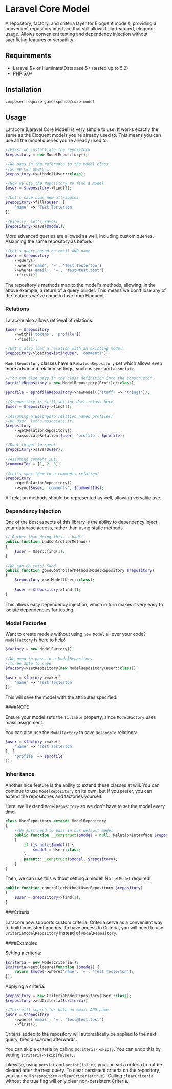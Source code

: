 # Laravel Core Model

A repository, factory, and criteria layer for Eloquent models,
providing a convenient repository interface that still allows
fully-featured, eloquent usage. Allows convenient testing and 
dependency injection without sacrificing features or versatility.

## Requirements

- Laravel 5+ or Illuminate\Database 5+ (tested up to 5.2)
- PHP 5.6+

## Installation

    composer require jamesspence/core-model

## Usage

Laracore (Laravel Core Model) is very simple to use. 
It works exactly the same as the Eloquent models 
you're already used to. This means you can use all 
the model queries you're already used to.

```php
//First we instantiate the repository
$repository = new ModelRepository();
 
//We pass in the reference to the model class
//so we can query it
$repository->setModel(User::class);
 
//Now we use the repository to find a model
$user = $repository->find(1);
 
//Let's save some new attributes
$repository->fill($user, [
    'name' => 'Test Testerton'
]);
 
//Finally, let's save!!
$repository->save($model);
```

More advanced queries are allowed as well, 
including custom queries. Assuming the same
repository as before:

```php
//Let's query based on email AND name
$user = $repository
    ->query()
    ->where('name', '=', 'Test Testerton')
    ->where('email', '=', 'test@test.test')
    ->first();
```

The repository's methods map to the model's 
methods, allowing, in the above example, a 
return of a query builder. This means we don't 
lose any of the features we've come to love from 
Eloquent.

### Relations

Laracore also allows retrieval of relations.

```php
$user = $repository
    ->with(['tokens', 'profile'])
    ->find(1);
    
//Let's also load a relation with an existing model.
$repository->load($existingUser, 'comments');
```

`ModelRepository` classes have a `RelationRepository` 
set which allows even more advanced relation settings, 
such as `sync` and `associate`. 

```php
//You can also pass in the class definition into the constructor.
$profileRepository = new ModelRepository(Profile::class);
 
$profile = $profileRepository->newModel(['stuff' => 'things']);
 
//$repository is still set for User::class here
$user = $repository->find(1);
 
//Assuming a BelongsTo relation named profile() 
//on User, let's associate it!
$repository
    ->getRelationRepository()
    ->associateRelation($user, 'profile', $profile);
 
//Dont forget to save!
$repository->save($user);
 
//Assuming comment IDs...
$commentIds = [1, 2, 3];
 
//Let's sync them to a comments relation!
$repository
    ->getRelationRepository()
    ->sync($user, 'comments', $commentIds);
```

All relation methods should be represented as well, 
allowing versatile use.

### Dependency Injection

One of the best aspects of this library is the 
ability to dependency inject your database access,
rather than using static methods.

```php
// Rather than doing this... bad!!
public function badControllerMethod()
{
    $user = User::find(1);
}
 
//We can do this! Good!
public function goodControllerMethod(ModelRepository $repository)
{
    $repository->setModel(User::class);
    
    $user = $repository->find(1);
}
```

This allows easy dependency injection, which in 
turn makes it very easy to isolate dependencies 
for testing.

### Model Factories
Want to create models without using `new Model` all over your code? `ModelFactory` is here to help!

```php
$factory = new ModelFactory();
 
//We need to pass in a ModelRepository 
//to be able to save
$factory->setRepository(new ModelRepository(User::class));
 
$user = $factory->make([
    'name' => 'Test Testerton'
]);
```
This will save the model with the attributes specified.

####NOTE

Ensure your model sets the `fillable` property, since 
`ModelFactory` uses mass assignment.

You can also use the `ModelFactory` to save `BelongsTo` 
relations:

```php
$user = $factory->make([
    'name' => 'Test Testerton'
], [
    'profile' => $profile
]);
```

### Inheritance

Another nice feature is the ability to extend 
these classes at will. You can continue to use 
`ModelRepository` on its own, but if you prefer, 
you can extend the repositories and factories yourself.

Here, we'll extend `ModelRepository` so we don't have to 
set the model every time.

```php
class UserRepository extends ModelRepository 
{
    //We just need to pass in our default model
    public function __construct($model = null, RelationInterface $repository = null)
    {
        if (is_null($model)) {
            $model = User::class;
        }
        parent::__construct($model, $repository);
    }
}
```

Then, we can use this without setting a model! 
No `setModel` required!

```php
public function controllerMethod(UserRepository $repository)
{
    $user = $repository->find(1);
}
```

###Criteria

Laracore now supports custom criteria. 
Criteria serve as a convenient way to 
build consistent queries. To have access 
to Criteria, you will need to use 
`CriteriaModelRepository` instead of `ModelRepository`.

####Examples

Setting a criteria:

```php
$criteria = new ModelCriteria();
$criteria->setClosure(function ($model) {
    return $model->where('name', '=', 'Test Testerton');
});
```

Applying a criteria:

```php
$repository = new CriteriaModelRepository(User::class);
$repository->addCriteria($criteria);

//This will search for both an email AND name
$user = $repository
    ->where('email', '=', 'test@test.test')
    ->first();
```

Criteria added to the repository will 
automatically be applied to the next
query, then discarded afterwards.
 
You can skip a criteria by calling `$criteria->skip()`.
You can undo this by setting `$criteria->skip(false);`.

Likewise, using `persist` and `perist(false)`, you can set
a criteria to not be cleared after the next query. To clear 
persistent criteria on the repository, you can call 
`$repository->clearCriteria(true)`. Calling `clearCriteria`
without the true flag will only clear non-persistent Criteria.